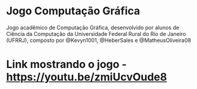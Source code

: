 # Jogo Computação Gráfica
Jogo acadêmico de Computação Gráfica, desenvolvido por alunos de Ciência da Computação da Universidade Federal Rural do Rio de Janeiro (UFRRJ), composto por @Kevyn1001, @HeberSales e @MatheusOliveira08
# Link mostrando o jogo - https://youtu.be/zmiUcvOude8
